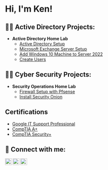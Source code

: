 <h1>Hi, I'm Ken! </h1>

<h2>👨‍💻 Active Directory Projects:</h2>

- <b>Active Directory Home Lab</b>
  - [Active Directory Setup](https://github.com/homeok/Active-Directory-Setup.git)
  - [Microsoft Exchange Server Setup](https://github.com/homeok/ExchangeServer2019.git)
  - [Add Windows 10 Machine to Server 2022](https://github.com/homeok/Add-Computer-to-Domain.git)
  - [Create Users](https://github.com/homeok/Create-Users.git)

<h2>👨‍💻 Cyber Security Projects:</h2>

- <b>Security Operations Home Lab</b>
  - [Firewall Setup with Pfsense](https://github.com/homeok/Firewall-Setup-with-PfSense.git)
  - [Install Security Onion](https://github.com/homeok/Install-Security-Onion.git)


<h2>Certifications</h2>

- [Google IT Support Professional](https://www.coursera.org/account/accomplishments/specialization/certificate/YR95TXNK5NW5)
- [CompTIA A+](https://www.credly.com/badges/bd79759e-159c-423b-9b5a-44907d5030d1/public_url)
- [CompTIA Security+](https://www.credly.com/badges/da024e51-9ba5-4f45-a9ac-6cf369664d34/public_url)

<h2> 🤳 Connect with me:</h2>


[<img align="left" alt="KenHolmes | Twitter" width="22px" src="https://cdn.jsdelivr.net/npm/simple-icons@v3/icons/twitter.svg" />][twitter]
[<img align="left" alt="KenHolmes | LinkedIn" width="22px" src="https://cdn.jsdelivr.net/npm/simple-icons@v3/icons/linkedin.svg" />][linkedin]
[<img align="left" alt="KenHolmes | Instagram" width="22px" src="https://cdn.jsdelivr.net/npm/simple-icons@v3/icons/instagram.svg" />][instagram]

[twitter]: https://twitter.com/homeok4
[instagram]: https://www.instagram.com/homeokjr/
[linkedin]: https://www.linkedin.com/in/ken-holmes-1131831b9/

<!--
**joshmadakor1/joshmadakor1** is a ✨ _special_ ✨ repository because its `README.md` (this file) appears on your GitHub profile.

Here are some ideas to get you started:

- 🔭 I’m currently working on ...
- 🌱 I’m currently learning ...
- 👯 I’m looking to collaborate on ...
- 🤔 I’m looking for help with ...
- 💬 Ask me about ...
- 📫 How to reach me: ...
- 😄 Pronouns: ...
- ⚡ Fun fact: ...
-->
